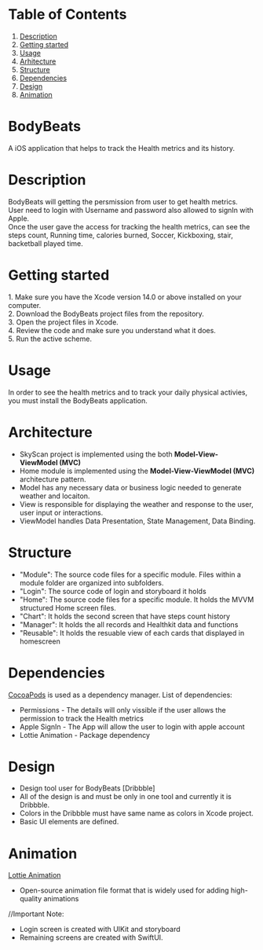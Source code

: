 # Table of Contents
1. [Description](#description)
2. [Getting started](#getting-started)
3. [Usage](#usage)
4. [Arhitecture](#arhitecture)
5. [Structure](#structure)
6. [Dependencies](#dependencies)
7. [Design](#design)
8. [Animation](#animation)

# BodyBeats
A iOS application that helps to track the Health metrics and its history.

# Description
<p>BodyBeats will getting the persmission from user to get health metrics.<br>
User need to login with Username and password also allowed to signIn with Apple.<br> 
Once the user gave the access for tracking the health metrics, can see the steps count, Running time, calories burned, Soccer, Kickboxing, stair, backetball played time.

# Getting started
<p>
1. Make sure you have the Xcode version 14.0 or above installed on your computer.<br>
2. Download the  BodyBeats project files from the repository.<br>
3. Open the project files in Xcode.<br>
4. Review the code and make sure you understand what it does.<br>
5. Run the active scheme.<br>

# Usage
In order to see the health metrics and to track your daily physical activies, you must install the BodyBeats application.

# Architecture
* SkyScan project is implemented using the both <strong>Model-View-ViewModel (MVC)</strong>
* Home module is implemented using the <strong>Model-View-ViewModel (MVC)</strong> architecture pattern.
* Model has any necessary data or business logic needed to generate weather and locaiton.
* View is responsible for displaying the weather and response to the user, user input or interactions.
* ViewModel handles Data Presentation, State Management, Data Binding.


# Structure 
* "Module": The source code files for a specific module. Files within a module folder are organized into subfolders.
* "Login": The source code of login and storyboard it holds
* "Home": The source code files for a specific module. It holds the MVVM structured Home screen files.
* "Chart": It holds the second screen that have steps count history
* "Manager": It holds the all records and Healthkit data and functions
* "Reusable": It holds the resuable view of each cards that displayed in homescreen

# Dependencies
[CocoaPods](https://cocoapods.org) is used as a dependency manager.
List of dependencies: 
* Permissions - The details will only vissible if the user allows the permission to track the Health metrics
* Apple SignIn - The App will allow the user to login with apple account
* Lottie Animation - Package dependency

# Design 
* Design tool user for BodyBeats [Dribbble]
* All of the design is and must be only in one tool and currently it is Dribbble.<br>
* Colors in the Dribbble must have same name as colors in Xcode project.<br> 
* Basic UI elements are defined.

# Animation
[Lottie Animation](https://developer.apple.com/documentation/xcode/adding-package-dependencies-to-your-app) 
* Open-source animation file format that is widely used for adding high-quality animations
  
//Important Note:
* Login screen is created with UIKit and storyboard
* Remaining screens are created with SwiftUI.

